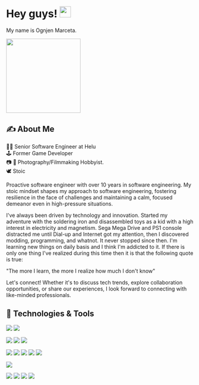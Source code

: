 # Hey guys! <img src="https://raw.githubusercontent.com/ognjenmarcheta/ognjenmarcheta/main/wave.gif" width="30px">

My name is Ognjen Marceta.

<img src="https://raw.githubusercontent.com/ognjenmarcheta/ognjenmarcheta/main/work_home.gif" width="200px">

## &#x270d; About Me

👨‍💻 Senior Software Engineer at Helu <br>
🕹️ Former Game Developer <br>
📷 🎥 Photography/Filmmaking Hobbyist. <br>
🕊️ Stoic

Proactive software engineer with over 10 years in software engineering. My stoic mindset shapes my approach to software engineering, fostering resilience in the face of challenges and maintaining a calm, focused demeanor even in high-pressure situations.

I've always been driven by technology and innovation. Started my adventure with the soldering iron and disassembled toys as a kid with a high interest in electricity and magnetism. Sega Mega Drive and PS1 console distracted me until Dial-up and Internet got my attention, then I discovered modding, programming, and whatnot. It never stopped since then. I'm learning new things on daily basis and I think I'm addicted to it. If there is only one thing I've realized during this time then it is that the following quote is true:

"The more I learn, the more I realize how much I don't know"

Let's connect! Whether it's to discuss tech trends, explore collaboration opportunities, or share our experiences, I look forward to connecting with like-minded professionals.

## 🔧 Technologies & Tools
![](https://img.shields.io/badge/OS-MacOS-informational?style=flat&logo=Apple&logoColor=white&color=blue)
![](https://img.shields.io/badge/Windows-blue?logo=windows&label=OS)

![](https://img.shields.io/badge/Editor-Visual_Studio_Code-informational?style=flat&logo=visual-studio-code&logoColor=white&color=blue)
![](https://img.shields.io/badge/Webstorm-blue?logo=webstorm&label=Editor)
![](https://img.shields.io/badge/Nvim-blue?logo=vim&label=Editor)



![](https://img.shields.io/badge/Code-JavaScript-informational?style=flat&logo=javascript&logoColor=white&color=blue)
![](https://img.shields.io/badge/Code-React-informational?style=flat&logo=React&logoColor=white&color=blue)
![](https://img.shields.io/badge/Angular-blue?logo=angular&label=Code)
![](https://img.shields.io/badge/Vue-blue?logo=vuedotjs&label=Code)
![](https://img.shields.io/badge/C%23-blue?logo=c%23&label=Code)

![](https://img.shields.io/badge/Unity-blue?logo=unity&label=Tools)


![](https://img.shields.io/badge/Shell-Bash-informational?style=flat&logo=gnu-bash&logoColor=white&color=blue)
![](https://img.shields.io/badge/Tools-Docker-informational?style=flat&logo=docker&logoColor=white&color=blue)
![](https://img.shields.io/badge/Tools-Kubernetes-informational?style=flat&logo=kubernetes&logoColor=white&color=blue)
![](https://img.shields.io/badge/Cloud-Digital_Ocean-informational?style=flat&logo=digitalocean&logoColor=white&color=blue)
